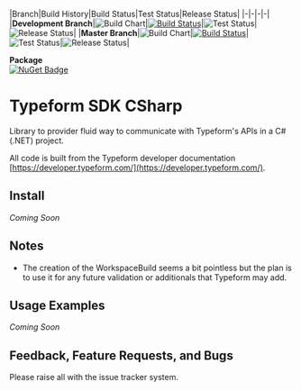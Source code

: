 |Branch|Build History|Build Status|Test Status|Release Status|
|-|-|-|-|
|**Development Branch**|![Build Chart](https://buildstats.info/azurepipelines/chart/jnhaffey/Typeform-Sdk-CSharp/9)|[![Build Status](https://jnhaffey.visualstudio.com/Typeform-Sdk-CSharp/_apis/build/status/Typeform-Sdk-CSharp-Development)](https://jnhaffey.visualstudio.com/Typeform-Sdk-CSharp/_build/latest?definitionId=9)|![Test Status](https://img.shields.io/azure-devops/tests/jnhaffey/Typeform-Sdk-CSharp/9.svg)|![Release Status](https://jnhaffey.vsrm.visualstudio.com/_apis/public/Release/badge/35ed67da-6dce-4253-959a-9fceab78585d/1/1)|
|**Master Branch**|![Build Chart](https://buildstats.info/azurepipelines/chart/jnhaffey/Typeform-Sdk-CSharp/10)|[![Build Status](https://jnhaffey.visualstudio.com/Typeform-Sdk-CSharp/_apis/build/status/Typeform-Sdk-CSharp-Master)](https://jnhaffey.visualstudio.com/Typeform-Sdk-CSharp/_build/latest?definitionId=10)|![Test Status](https://img.shields.io/azure-devops/tests/jnhaffey/Typeform-Sdk-CSharp/10.svg)|![Release Status](https://jnhaffey.vsrm.visualstudio.com/_apis/public/Release/badge/35ed67da-6dce-4253-959a-9fceab78585d/2/2)|

**Package**  
[![NuGet Badge](https://buildstats.info/nuget/Typeform.Sdk.Csharp)](https://www.nuget.org/packages/Typeform.Sdk.CSharp/)

# Typeform SDK CSharp

Library to provider fluid way to communicate with Typeform's APIs in a C# (.NET) project.

All code is built from the Typeform developer documentation [https://developer.typeform.com/](https://developer.typeform.com/).

## Install

*Coming Soon*

## Notes

- The creation of the WorkspaceBuild seems a bit pointless but the plan is to use it for any future validation or additionals that Typeform may add.

## Usage Examples

*Coming Soon*

## Feedback, Feature Requests, and Bugs

Please raise all with the issue tracker system.